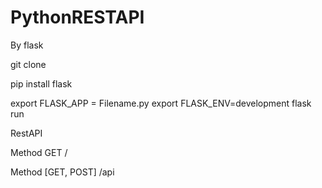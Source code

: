 # PythonRESTAPI
By flask

git clone 

pip install flask

export FLASK_APP = Filename.py
export FLASK_ENV=development
flask run

RestAPI

Method GET / 

Method [GET, POST] /api


